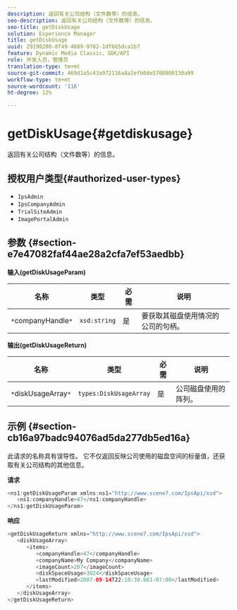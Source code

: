 ```yaml
---
description: 返回有关公司结构（文件数等）的信息。
seo-description: 返回有关公司结构（文件数等）的信息。
seo-title: getDiskUsage
solution: Experience Manager
title: getDiskUsage
uuid: 29190200-8f49-4689-9782-1df665dca1b7
feature: Dynamic Media Classic，SDK/API
role: 开发人员，管理员
translation-type: tm+mt
source-git-commit: 469d1a5c43a972116a8a2efb0de5708800130a99
workflow-type: tm+mt
source-wordcount: '116'
ht-degree: 12%

---
```



# getDiskUsage{#getdiskusage}

返回有关公司结构（文件数等）的信息。

## 授权用户类型{#authorized-user-types}

* `IpsAdmin`
* `IpsCompanyAdmin`
* `TrialSiteAdmin`
* `ImagePortalAdmin`

## 参数 {#section-e7e47082faf44ae28a2cfa7ef53aedbb}

**输入(getDiskUsageParam)**

| 名称 | 类型 | 必需 | 说明 |
|---|---|---|---|
| `*`companyHandle`*` | `xsd:string` | 是 | 要获取其磁盘使用情况的公司的句柄。 |

**输出(getDiskUsageReturn)**

| 名称 | 类型 | 必需 | 说明 |
|---|---|---|---|
| `*`diskUsageArray`*` | `types:DiskUsageArray` | 是 | 公司磁盘使用的阵列。 |

## 示例 {#section-cb16a97badc94076ad5da277db5ed16a}

此请求的名称具有误导性。 它不仅返回反映公司使用的磁盘空间的标量值，还获取有关公司结构的其他信息。

**请求**

```java
<ns1:getDiskUsageParam xmlns:ns1="http://www.scene7.com/IpsApi/xsd">
   <ns1:companyHandle>47</ns1:companyHandle>
</ns1:getDiskUsageParam>
```

**响应**

```java
<getDiskUsageReturn xmlns="http://www.scene7.com/IpsApi/xsd">
   <diskUsageArray>
      <items>
         <companyHandle>47</companyHandle>
         <companyName>My Company</companyName>
         <imageCount>207</imageCount>
         <diskSpaceUsage>3024</diskSpaceUsage>
         <lastModified>2007-09-14T22:10:30.661-07:00</lastModified>
      </items>
   </diskUsageArray>
</getDiskUsageReturn>
```

